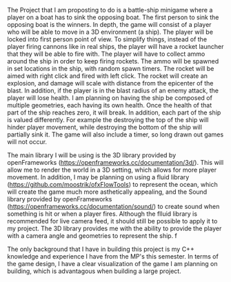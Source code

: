 The Project that I am proposting to do is a battle-ship minigame where a player on a boat has to sink the opposing boat. The first person to sink the opposing boat is the winners.
In depth, the game will consist of a player who will be able to move in a 3D environment (a ship). The player will be locked into first person point of view.
To simplify things, instead of the player firing cannons like in real ships, the player will have a rocket launcher that they will be able to fire with. 
The player will have to collect ammo around the ship in order to keep firing rockets. The ammo will be spawned in set locations in the ship, with random spawn timers. 
The rocket will be aimed with right click and fired with left click. The rocket will create an explosion, and damage will scale with distance from the epicenter of the blast.
In addition, if the player is in the blast radius of an enemy attack, the player will lose health. I am planning on having the ship be composed of multiple geometries, 
each having its own health. Once the health of that part of the ship reaches zero, it will break. In addition, each part of the ship is valued differently. 
For example the destroying the top of the ship will hinder player movement, while destroying the bottom of the ship will partially sink it. The game will also 
include a timer, so long drawn out games will not occur.

The main library I will be using is the 3D library provided by openFrameworks (https://openframeworks.cc/documentation/3d/). This will allow me to render the world in a 3D setting,
which allows for more player movement. In addition, I may be planning on using a fluid library (https://github.com/moostrik/ofxFlowTools) to represent the ocean, which will
create the game much more asthetically appealing, and the Sound library provided by openFrameworks (https://openframeworks.cc/documentation/sound/) to create sound when something is
hit or when a player fires. Although the flluid library is recommended for live camera feed, it should still be possible to apply it to my project. The 3D library provides me with
the ability to provide the player with a camera angle and geometries to represent the ship.
f

The only background that I have in building this project is my C++ knowledge and experience I have from the MP's this semester. In terms of the game design, I have a clear
visualization of the game I am planning on building, which is advantagous when building a large project.